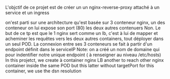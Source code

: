 L'objctif de ce projet est de créer un un nginx-reverse-proxy attaché à un service et un ingress

on'est parti sur une architecture qu'est basée sur 3 conteneur nginx, un des conteneur on lui expose son port (80) les deux autres contenuers Non.
Le but de ce tp est que le 1 nginx sert comme un lb, c'est à lui de mapper et acheminer les requêtes vers les deux autres containers, tout déployer dans un seul POD.
La connexion entre ses 3 conteneurs se fait à partir d'un endpoint définit dans le serviceIP
Note:
on a créé un nom de domaine qui pour indentifier notre unique endpoint ( à renseigner au niveau /etc/hosts) 
In this projetct, we create à container nginx LB another to reach other nginx container inside the same POD but this latter without targetPort for this container, we use the dsn resolution  

